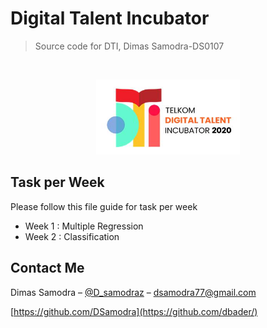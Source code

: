 # Digital Talent Incubator
> Source code for DTI, Dimas Samodra-DS0107

<br />
<p align="center">
  <a href="https://kemahasiswaan.ittelkom-pwt.ac.id/2020/09/01/telkom-digital-talent-incubator-2020/">
    <img src="header.PNG" alt="Logo" width="230" height="120">
  </a>
</p>

## Task per Week

Please follow this file guide for task per week
- Week 1 : Multiple Regression
- Week 2 : Classification

## Contact Me

Dimas Samodra – [@D_samodraz](https://twitter.com/dbader_org) – dsamodra77@gmail.com


[https://github.com/DSamodra](https://github.com/dbader/)


